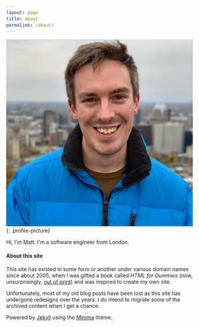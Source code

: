 ```yaml
---
layout: page
title: About
permalink: /about/
---
```


![Matt Battison](/assets/me.jpg)
{: .profile-picture}

Hi, I'm Matt. I'm a software engineer from London. 

#### About this site

This site has existed in some form or another under various domain names since about 2005, when I was gifted a book called _HTML for Dummies_ (now, unsurprisingly, [out of print](https://www.dummies.com/store/product/HTML-4-For-Dummies-5th-Edition.productCd-0764589172.html)) and was inspired to create my own site.

Unfortunately, most of my old blog posts have been lost as this site has undergone redesigns over the years. I do intend to migrate some of the archived content when I get a chance.

Powered by [Jekyll](https://jekyllrb.com) using the [Minima](https://github.com/jekyll/minima) theme.
